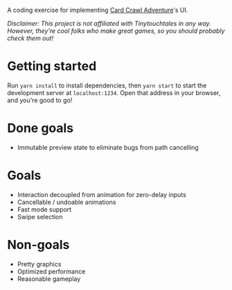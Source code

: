 A coding exercise for implementing [Card Crawl Adventure](http://adventure.cardcrawl.com)'s UI.

_Disclaimer: This project is not affiliated with Tinytouchtales in any way. However, they're cool folks who make great games, so you should probably check them out!_

# Getting started

Run `yarn install` to install dependencies, then `yarn start` to start the development server at
`localhost:1234`. Open that address in your browser, and you're good to go! 

# Done goals
- Immutable preview state to eliminate bugs from path cancelling

# Goals
- Interaction decoupled from animation for zero-delay inputs
- Cancellable / undoable animations
- Fast mode support
- Swipe selection

# Non-goals
- Pretty graphics
- Optimized performance
- Reasonable gameplay
